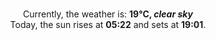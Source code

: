 <p  align="center"><br/>Currently, the weather is: <b> 19°C, <i>clear sky</i></b></br>Today, the sun rises at <b>05:22</b> and sets at <b>19:01</b>.</p>